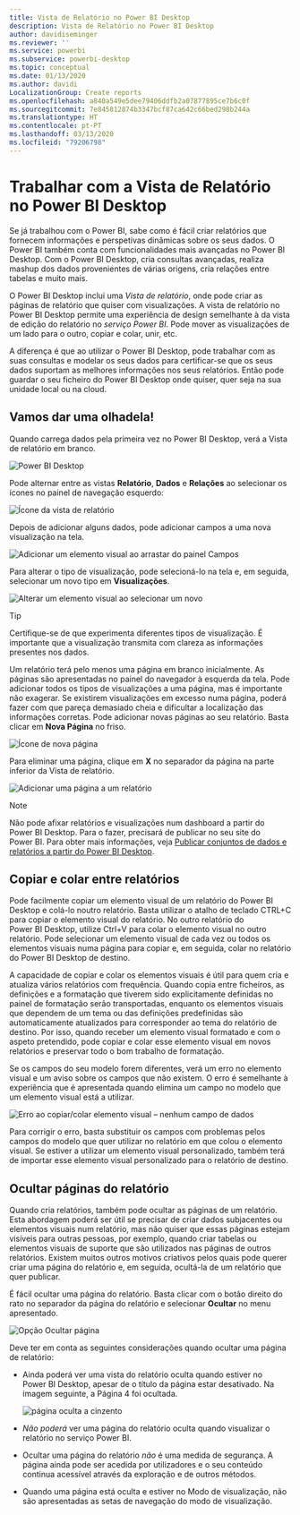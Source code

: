 ```yaml
---
title: Vista de Relatório no Power BI Desktop
description: Vista de Relatório no Power BI Desktop
author: davidiseminger
ms.reviewer: ''
ms.service: powerbi
ms.subservice: powerbi-desktop
ms.topic: conceptual
ms.date: 01/13/2020
ms.author: davidi
LocalizationGroup: Create reports
ms.openlocfilehash: a840a549e5dee79406ddfb2a07877895ce7b6c0f
ms.sourcegitcommit: 7e845812874b3347bcf87ca642c66bed298b244a
ms.translationtype: HT
ms.contentlocale: pt-PT
ms.lasthandoff: 03/13/2020
ms.locfileid: "79206798"
---
```

# <a name="work-with-report-view-in-power-bi-desktop"></a>Trabalhar com a Vista de Relatório no Power BI Desktop

Se já trabalhou com o Power BI, sabe como é fácil criar relatórios que fornecem informações e perspetivas dinâmicas sobre os seus dados. O Power BI também conta com funcionalidades mais avançadas no Power BI Desktop. Com o Power BI Desktop, cria consultas avançadas, realiza mashup dos dados provenientes de várias origens, cria relações entre tabelas e muito mais.

O Power BI Desktop inclui uma *Vista de relatório*, onde pode criar as páginas de relatório que quiser com visualizações. A vista de relatório no Power BI Desktop permite uma experiência de design semelhante à da vista de edição do relatório no *serviço Power BI*. Pode mover as visualizações de um lado para o outro, copiar e colar, unir, etc.

A diferença é que ao utilizar o Power BI Desktop, pode trabalhar com as suas consultas e modelar os seus dados para certificar-se que os seus dados suportam as melhores informações nos seus relatórios. Então pode guardar o seu ficheiro do Power BI Desktop onde quiser, quer seja na sua unidade local ou na cloud.

## <a name="lets-take-a-look"></a>Vamos dar uma olhadela!

Quando carrega dados pela primeira vez no Power BI Desktop, verá a Vista de relatório em branco.

![Power BI Desktop](media/desktop-report-view/pbi_reportviewinpbidesigner_reportview.png)

Pode alternar entre as vistas **Relatório**, **Dados** e **Relações** ao selecionar os ícones no painel de navegação esquerdo:

![Ícone da vista de relatório](media/desktop-report-view/pbi_reportviewinpbidesigner_changeview.png)

Depois de adicionar alguns dados, pode adicionar campos a uma nova visualização na tela.

![Adicionar um elemento visual ao arrastar do painel Campos](media/desktop-report-view/pbid_reportview_addvis.gif)

Para alterar o tipo de visualização, pode selecioná-lo na tela e, em seguida, selecionar um novo tipo em **Visualizações**.

![Alterar um elemento visual ao selecionar um novo](media/desktop-report-view/pbid_reportview_changevis.gif)

> [!TIP]
> Certifique-se de que experimenta diferentes tipos de visualização. É importante que a visualização transmita com clareza as informações presentes nos dados.

Um relatório terá pelo menos uma página em branco inicialmente. As páginas são apresentadas no painel do navegador à esquerda da tela. Pode adicionar todos os tipos de visualizações a uma página, mas é importante não exagerar. Se existirem visualizações em excesso numa página, poderá fazer com que pareça demasiado cheia e dificultar a localização das informações corretas. Pode adicionar novas páginas ao seu relatório. Basta clicar em **Nova Página** no friso.

![Ícone de nova página](media/desktop-report-view/pbidesignerreportviewnewpage.png)

Para eliminar uma página, clique em **X** no separador da página na parte inferior da Vista de relatório.

![Adicionar uma página a um relatório](media/desktop-report-view/pbi_reportviewinpbidesigner_deletepage.png)

> [!NOTE]
> Não pode afixar relatórios e visualizações num dashboard a partir do Power BI Desktop. Para o fazer, precisará de publicar no seu site do Power BI. Para obter mais informações, veja [Publicar conjuntos de dados e relatórios a partir do Power BI Desktop](desktop-upload-desktop-files.md).

## <a name="copy-and-paste-between-reports"></a>Copiar e colar entre relatórios

Pode facilmente copiar um elemento visual de um relatório do Power BI Desktop e colá-lo noutro relatório. Basta utilizar o atalho de teclado CTRL+C para copiar o elemento visual do relatório. No outro relatório do Power BI Desktop, utilize Ctrl+V para colar o elemento visual no outro relatório. Pode selecionar um elemento visual de cada vez ou todos os elementos visuais numa página para copiar e, em seguida, colar no relatório do Power BI Desktop de destino.

A capacidade de copiar e colar os elementos visuais é útil para quem cria e atualiza vários relatórios com frequência. Quando copia entre ficheiros, as definições e a formatação que tiverem sido explicitamente definidas no painel de formatação serão transportadas, enquanto os elementos visuais que dependem de um tema ou das definições predefinidas são automaticamente atualizados para corresponder ao tema do relatório de destino. Por isso, quando receber um elemento visual formatado e com o aspeto pretendido, pode copiar e colar esse elemento visual em novos relatórios e preservar todo o bom trabalho de formatação.

Se os campos do seu modelo forem diferentes, verá um erro no elemento visual e um aviso sobre os campos que não existem. O erro é semelhante à experiência que é apresentada quando elimina um campo no modelo que um elemento visual está a utilizar.

![Erro ao copiar/colar elemento visual – nenhum campo de dados](media/desktop-report-view/report-view_07.png)

Para corrigir o erro, basta substituir os campos com problemas pelos campos do modelo que quer utilizar no relatório em que colou o elemento visual. Se estiver a utilizar um elemento visual personalizado, também terá de importar esse elemento visual personalizado para o relatório de destino.

## <a name="hide-report-pages"></a>Ocultar páginas do relatório

Quando cria relatórios, também pode ocultar as páginas de um relatório. Esta abordagem poderá ser útil se precisar de criar dados subjacentes ou elementos visuais num relatório, mas não quiser que essas páginas estejam visíveis para outras pessoas, por exemplo, quando criar tabelas ou elementos visuais de suporte que são utilizados nas páginas de outros relatórios. Existem muitos outros motivos criativos pelos quais pode querer criar uma página do relatório e, em seguida, ocultá-la de um relatório que quer publicar.

É fácil ocultar uma página do relatório. Basta clicar com o botão direito do rato no separador da página do relatório e selecionar **Ocultar** no menu apresentado.

![Opção Ocultar página](media/desktop-report-view/report-view_05.png)

Deve ter em conta as seguintes considerações quando ocultar uma página de relatório:

* Ainda poderá ver uma vista do relatório oculta quando estiver no Power BI Desktop, apesar de o título da página estar desativado. Na imagem seguinte, a Página 4 foi ocultada.

    ![página oculta a cinzento](media/desktop-report-view/report-view_06.png)

* *Não poderá* ver uma página do relatório oculta quando visualizar o relatório no serviço Power BI.

* Ocultar uma página do relatório *não* é uma medida de segurança. A página ainda pode ser acedida por utilizadores e o seu conteúdo continua acessível através da exploração e de outros métodos.

* Quando uma página está oculta e estiver no Modo de visualização, não são apresentadas as setas de navegação do modo de visualização.
